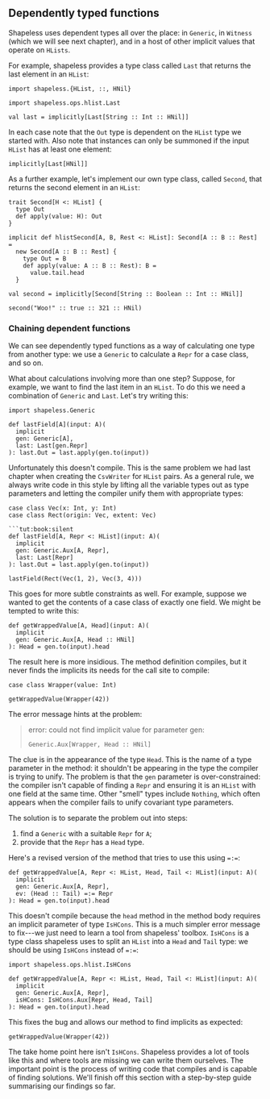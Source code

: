 ## Dependently typed functions

Shapeless uses dependent types all over the place:
in `Generic`, in `Witness` (which we will see next chapter),
and in a host of other implicit values that operate on `HLists`.

For example, shapeless provides a type class called `Last`
that returns the last element in an `HList`:

```tut:book:silent
import shapeless.{HList, ::, HNil}

import shapeless.ops.hlist.Last
```

```tut:book
val last = implicitly[Last[String :: Int :: HNil]]
```

In each case note that the `Out` type is dependent
on the `HList` type we started with.
Also note that instances can only be summoned
if the input `HList` has at least one element:

```tut:book:fail
implicitly[Last[HNil]]
```

As a further example, let's implement
our own type class, called `Second`,
that returns the second element in an `HList`:

```tut:book:silent
trait Second[H <: HList] {
  type Out
  def apply(value: H): Out
}

implicit def hlistSecond[A, B, Rest <: HList]: Second[A :: B :: Rest] =
  new Second[A :: B :: Rest] {
    type Out = B
    def apply(value: A :: B :: Rest): B =
      value.tail.head
  }
```

```tut:book
val second = implicitly[Second[String :: Boolean :: Int :: HNil]]

second("Woo!" :: true :: 321 :: HNil)
```

### Chaining dependent functions

We can see dependently typed functions
as a way of calculating one type from another type:
we use a `Generic` to calculate a `Repr` for a case class,
and so on.

What about calculations involving more than one step?
Suppose, for example, we want to find the last item in an `HList`.
To do this we need a combination of `Generic` and `Last`.
Let's try writing this:

```tut:book:invisible
import shapeless.Generic
```

```tut:book:fail
def lastField[A](input: A)(
  implicit
  gen: Generic[A],
  last: Last[gen.Repr]
): last.Out = last.apply(gen.to(input))
```

Unfortunately this doesn't compile.
This is the same problem we had last chapter
when creating the `CsvWriter` for `HList` pairs.
As a general rule,
we always write code in this style
by lifting all the variable types out as type parameters
and letting the compiler unify them with appropriate types:

```tut:book:invisible
case class Vec(x: Int, y: Int)
case class Rect(origin: Vec, extent: Vec)

```tut:book:silent
def lastField[A, Repr <: HList](input: A)(
  implicit
  gen: Generic.Aux[A, Repr],
  last: Last[Repr]
): last.Out = last.apply(gen.to(input))
```

```tut:book
lastField(Rect(Vec(1, 2), Vec(3, 4)))
```

This goes for more subtle constraints as well.
For example, suppose we wanted to get
the contents of a case class of exactly one field.
We might be tempted to write this:

```tut:book:silent
def getWrappedValue[A, Head](input: A)(
  implicit
  gen: Generic.Aux[A, Head :: HNil]
): Head = gen.to(input).head
```

The result here is more insidious.
The method definition compiles,
but it never finds the implicits its needs
for the call site to compile:

```tut:book:silent
case class Wrapper(value: Int)
```

```tut:book:fail
getWrappedValue(Wrapper(42))
```

The error message hints at the problem:

> error: could not find implicit value for parameter gen:
>
>   `Generic.Aux[Wrapper, Head :: HNil]`

The clue is in the appearance of the type `Head`.
This is the name of a type parameter in the method:
it shouldn't be appearing in the type the compiler is trying to unify.
The problem is that the `gen` parameter is over-constrained:
the compiler isn't capable of finding a `Repr`
and ensuring it is an `HList` with one field at the same time.
Other "smell" types include `Nothing`,
which often appears when the compiler
fails to unify covariant type parameters.

The solution is to separate the problem out into steps:

1. find a `Generic` with a suitable `Repr` for `A`;
2. provide that the `Repr` has a `Head` type.

Here's a revised version of the method
that tries to use this using `=:=`:

```tut:book:fail
def getWrappedValue[A, Repr <: HList, Head, Tail <: HList](input: A)(
  implicit
  gen: Generic.Aux[A, Repr],
  ev: (Head :: Tail) =:= Repr
): Head = gen.to(input).head
```

This doesn't compile because the `head` method in the method body
requires an implicit parameter of type `IsHCons`.
This is a much simpler error message to fix---we
just need to learn a tool from shapeless' toolbox.
`IsHCons` is a type class shapeless uses to split an `HList`
into a `Head` and `Tail` type:
we should be using `IsHCons` instead of `=:=`:

```tut:book:silent
import shapeless.ops.hlist.IsHCons

def getWrappedValue[A, Repr <: HList, Head, Tail <: HList](input: A)(
  implicit
  gen: Generic.Aux[A, Repr],
  isHCons: IsHCons.Aux[Repr, Head, Tail]
): Head = gen.to(input).head
```

This fixes the bug
and allows our method to find implicits as expected:

```tut:book
getWrappedValue(Wrapper(42))
```

The take home point here isn't `IsHCons`.
Shapeless provides a lot of tools like this
and where tools are missing we can write them ourselves.
The important point is the process of
writing code that compiles
and is capable of finding solutions.
We'll finish off this section with a step-by-step guide
summarising our findings so far.
